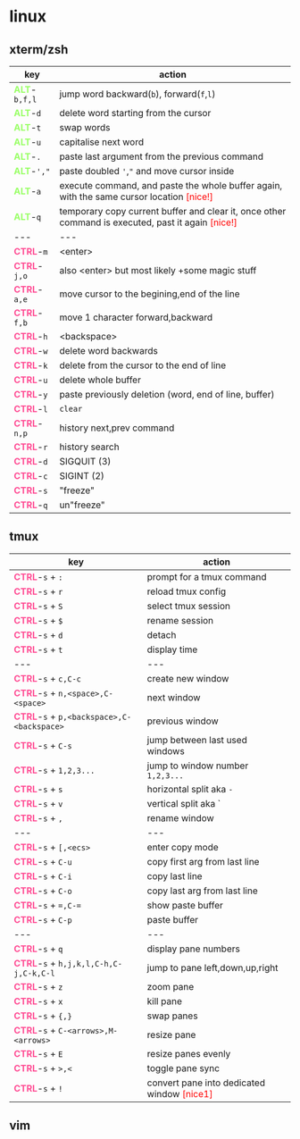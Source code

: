 # linux
## xterm/zsh
key | action
-|-
<span style="color:#99ff66">**ALT**</span>-`b,f,l` | jump word backward(`b`), forward(`f`,`l`)
<span style="color:#99ff66">**ALT**</span>-`d` | delete word starting from the cursor
<span style="color:#99ff66">**ALT**</span>-`t` | swap words
<span style="color:#99ff66">**ALT**</span>-`u` | capitalise next word
<span style="color:#99ff66">**ALT**</span>-`.` | paste last argument from the previous command
<span style="color:#99ff66">**ALT**</span>-`',"` | paste doubled `'`,`"` and move cursor inside
<span style="color:#99ff66">**ALT**</span>-`a` | execute command, and paste the whole buffer again, with the same cursor location <span style="color:red">[nice!]</span>
<span style="color:#99ff66">**ALT**</span>-`q` | temporary copy current buffer and clear it, once other command is executed, past it again <span style="color:red">[nice!]</span>
---|---
<span style="color:#ff4d94">**CTRL**</span>-`m` | \<enter\>
<span style="color:#ff4d94">**CTRL**</span>-`j,o` | also \<enter\> but most likely +some magic stuff
<span style="color:#ff4d94">**CTRL**</span>-`a,e` | move cursor to the begining,end of the line
<span style="color:#ff4d94">**CTRL**</span>-`f,b` | move 1 character forward,backward
<span style="color:#ff4d94">**CTRL**</span>-`h` | \<backspace\>
<span style="color:#ff4d94">**CTRL**</span>-`w` | delete word backwards
<span style="color:#ff4d94">**CTRL**</span>-`k` | delete from the cursor to the end of line
<span style="color:#ff4d94">**CTRL**</span>-`u` | delete whole buffer
<span style="color:#ff4d94">**CTRL**</span>-`y` | paste previously deletion (word, end of line, buffer)
<span style="color:#ff4d94">**CTRL**</span>-`l` | `clear`
<span style="color:#ff4d94">**CTRL**</span>-`n,p` | history next,prev command
<span style="color:#ff4d94">**CTRL**</span>-`r` | history search
<span style="color:#ff4d94">**CTRL**</span>-`d` | SIGQUIT (3)
<span style="color:#ff4d94">**CTRL**</span>-`c` | SIGINT (2)
<span style="color:#ff4d94">**CTRL**</span>-`s` | "freeze"
<span style="color:#ff4d94">**CTRL**</span>-`q` | un"freeze"

## tmux
key | action
-|-
<span style="color:#ff4d94">**CTRL**</span>-`s` + `:` | prompt for a tmux command
<span style="color:#ff4d94">**CTRL**</span>-`s` + `r` | reload tmux config
<span style="color:#ff4d94">**CTRL**</span>-`s` + `S` | select tmux session
<span style="color:#ff4d94">**CTRL**</span>-`s` + `$` | rename session
<span style="color:#ff4d94">**CTRL**</span>-`s` + `d` | detach
<span style="color:#ff4d94">**CTRL**</span>-`s` + `t` | display time
---|---
<span style="color:#ff4d94">**CTRL**</span>-`s` + `c,C-c` | create new window
<span style="color:#ff4d94">**CTRL**</span>-`s` + `n,<space>,C-<space>` | next window
<span style="color:#ff4d94">**CTRL**</span>-`s` + `p,<backspace>,C-<backspace>` | previous window
<span style="color:#ff4d94">**CTRL**</span>-`s` + `C-s` | jump between last used windows
<span style="color:#ff4d94">**CTRL**</span>-`s` + `1,2,3...` | jump to window number `1,2,3...`
<span style="color:#ff4d94">**CTRL**</span>-`s` + `s` | horizontal split aka `-`
<span style="color:#ff4d94">**CTRL**</span>-`s` + `v` | vertical split aka `|`
<span style="color:#ff4d94">**CTRL**</span>-`s` + `,` | rename window
---|---
<span style="color:#ff4d94">**CTRL**</span>-`s` + `[,<ecs>` | enter copy mode
<span style="color:#ff4d94">**CTRL**</span>-`s` + `C-u` | copy first arg from last line
<span style="color:#ff4d94">**CTRL**</span>-`s` + `C-i` | copy last line
<span style="color:#ff4d94">**CTRL**</span>-`s` + `C-o` | copy last arg from last line
<span style="color:#ff4d94">**CTRL**</span>-`s` + `=,C-=` | show paste buffer
<span style="color:#ff4d94">**CTRL**</span>-`s` + `C-p` | paste buffer
---|---
<span style="color:#ff4d94">**CTRL**</span>-`s` + `q` | display pane numbers
<span style="color:#ff4d94">**CTRL**</span>-`s` + `h,j,k,l,C-h,C-j,C-k,C-l`  | jump to pane left,down,up,right
<span style="color:#ff4d94">**CTRL**</span>-`s` + `z` | zoom pane
<span style="color:#ff4d94">**CTRL**</span>-`s` + `x` | kill pane
<span style="color:#ff4d94">**CTRL**</span>-`s` + `{,}` | swap panes
<span style="color:#ff4d94">**CTRL**</span>-`s` + `C-<arrows>,M-<arrows>` | resize pane
<span style="color:#ff4d94">**CTRL**</span>-`s` + `E` | resize panes evenly
<span style="color:#ff4d94">**CTRL**</span>-`s` + `>,<` | toggle pane sync
<span style="color:#ff4d94">**CTRL**</span>-`s` + `!` | convert pane into dedicated window <span style="color:red">[nice1]</span>

## vim

